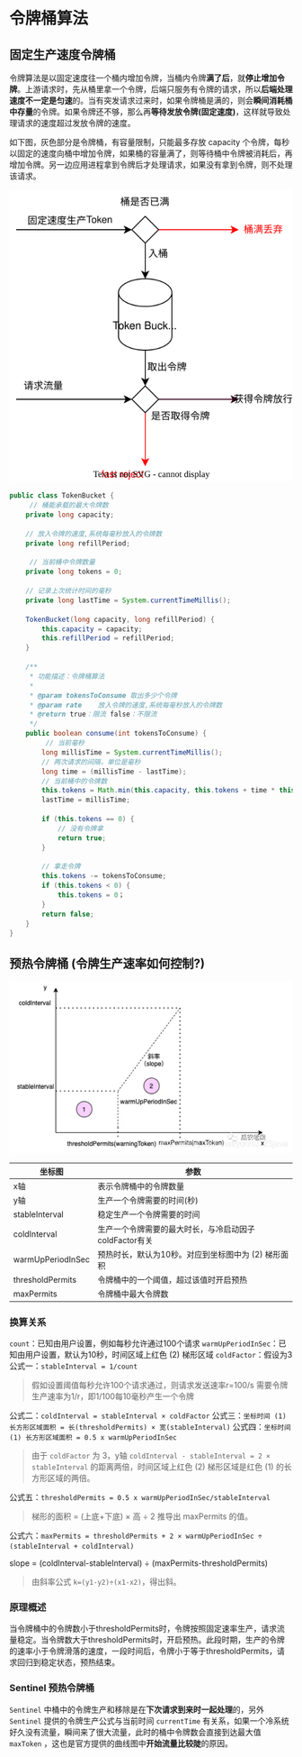 # 令牌桶算法

## 固定生产速度令牌桶

令牌算法是以固定速度往一个桶内增加令牌，当桶内令牌**满了后**，就**停止增加令牌**。上游请求时，先从桶里拿一个令牌，后端只服务有令牌的请求，所以**后端处理速度不一定是匀速**的。当有突发请求过来时，如果令牌桶是满的，则会**瞬间消耗桶中存量**的令牌。如果令牌还不够，那么再**等待发放令牌(固定速度)**，这样就导致处理请求的速度超过发放令牌的速度。

如下图，灰色部分是令牌桶，有容量限制，只能最多存放 capacity 个令牌，每秒以固定的速度向桶中增加令牌，如果桶的容量满了，则等待桶中令牌被消耗后，再增加令牌。另一边应用进程拿到令牌后才处理请求，如果没有拿到令牌，则不处理该请求。

![令牌桶](./images/token_bucket.drawio.svg)

```Java
public class TokenBucket {
     // 桶能承载的最大令牌数
    private long capacity;

    // 放入令牌的速度,系统每毫秒放入的令牌数
    private long refillPeriod;

     // 当前桶中令牌数量
    private long tokens = 0;

    // 记录上次统计时间的毫秒
    private long lastTime = System.currentTimeMillis();

    TokenBucket(long capacity, long refillPeriod) {
        this.capacity = capacity;
        this.refillPeriod = refillPeriod;
    }
 
    /**
     * 功能描述：令牌桶算法
     *
     * @param tokensToConsume 取出多少个令牌
     * @param rate    放入令牌的速度,系统每毫秒放入的令牌数
     * @return true：限流 false：不限流
     */
    public boolean consume(int tokensToConsume) {
         // 当前毫秒
        long millisTime = System.currentTimeMillis();
        // 两次请求的间隔，单位是毫秒
        long time = (millisTime - lastTime);
        // 当前桶中的令牌数
        this.tokens = Math.min(this.capacity, this.tokens + time * this.refillPeriod);
        lastTime = millisTime;
 
        if (this.tokens == 0) {
            // 没有令牌拿
            return true;
        }

        // 拿走令牌
        this.tokens -= tokensToConsume;
        if (this.tokens < 0) {
            this.tokens = 0；
        }
        return false;
    }
}
```

## 预热令牌桶 (令牌生产速率如何控制?)

![warm_up_token_bucket](./images/warm_up_token_bucket.png)

| 坐标图            | 参数                                                   |
| ----------------- | ------------------------------------------------------ |
| x轴               | 表示令牌桶中的令牌数量                                 |
| y轴               | 生产一个令牌需要的时间(秒)                             |
| stableInterval    | 稳定生产一个令牌需要的时间                             |
| coldInterval      | 生产一个令牌需要的最大时长，与冷启动因子coldFactor有关 |
| warmUpPeriodInSec | 预热时长，默认为10秒。对应到坐标图中为 (2) 梯形面积    |
| thresholdPermits  | 令牌桶中的一个阈值，超过该值时开启预热                 |
| maxPermits        | 令牌桶中最大令牌数                                     |

### 换算关系

`count`：已知由用户设置，例如每秒允许通过100个请求
`warmUpPeriodInSec`：已知由用户设置，默认为10秒，时间区域上红色 (2) 梯形区域
`coldFactor`：假设为3
公式一：`stableInterval = 1/count`
>假如设置阈值每秒允许100个请求通过，则请求发送速率r=100/s
需要令牌生产速率为1/r，即1/100每10毫秒产生一个令牌

公式二：`coldInterval = stableInterval × coldFactor`
公式三：`坐标时间 (1) 长方形区域面积 = 长(thresholdPermits) × 宽(stableInterval)`
公式四：`坐标时间 (1) 长方形区域面积 = 0.5 x warmUpPeriodInSec`
>由于 `coldFactor` 为 3，y轴 `coldInterval - stableInterval = 2 × stableInterval` 的距离两倍，时间区域上红色 (2) 梯形区域是红色 (1) 的长方形区域的两倍。

公式五：`thresholdPermits = 0.5 x warmUpPeriodInSec/stableInterval`
>梯形的面积 = (上底+下底) × 高 ÷ 2 推导出 maxPermits 的值。

公式六：`maxPermits = thresholdPermits + 2 × warmUpPeriodInSec ÷ (stableInterval + coldInterval)`

slope = (coldInterval-stableInterval) ÷ (maxPermits-thresholdPermits)
>由斜率公式 `k=(y1-y2)÷(x1-x2)`，得出斜。

### 原理概述

当令牌桶中的令牌数小于thresholdPermits时，令牌按照固定速率生产，请求流量稳定。当令牌数大于thresholdPermits时，开启预热。此段时期，生产的令牌的速率小于令牌滑落的速度，一段时间后，令牌小于等于thresholdPermits，请求回归到稳定状态，预热结束。

### Sentinel 预热令牌桶

`Sentinel` 中桶中的令牌生产和移除是在**下次请求到来时一起处理**的，另外`Sentinel` 提供的令牌生产公式与当前时间 `currentTime` 有关系，如果一个冷系统好久没有流量，瞬间来了很大流量，此时的桶中令牌数会直接到达最大值 `maxToken` ，这也是官方提供的曲线图中**开始流量比较陡**的原因。
